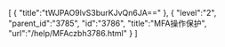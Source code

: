 [
	{
		"title":"tWJPAO9lvS3burKJvQn6JA=="
	},
	{
		"level":"2",
		"parent_id":"3785",
		"id":"3786",
		"title":"MFA操作保护",
		"url":"/help/MFAczbh3786.html"
	}
]
